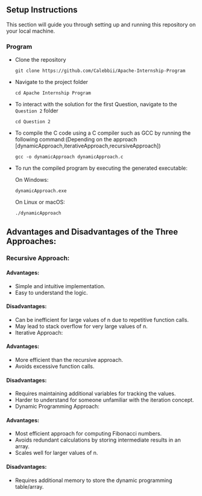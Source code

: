 ## Setup Instructions

This section will guide you through setting up and running this repository on your local machine.

### Program

* Clone the repository
    ```
    git clone https://github.com/Calebbii/Apache-Internship-Program
    ```
* Navigate to the project folder
    ```
    cd Apache Internship Program
    ```
* To interact with the solution for the first Question, navigate to the `Question 2` folder
    ```
    cd Question 2
    ```
* To compile the C code using a C compiler such as GCC by running the following command:(Depending on the approach [dynamicApproach,iterativeApproach,recursiveApproach])
    ```
    gcc -o dynamicApproach dynamicApproach.c
    ```
* To run the compiled program by executing the generated executable:

   On Windows:
   ```
   dynamicApproach.exe
   ```
   On Linux or macOS:
   ```
   ./dynamicApproach
   ```

## Advantages and Disadvantages of the Three Approaches:

### Recursive Approach:

#### Advantages:
* Simple and intuitive implementation.
* Easy to understand the logic.
#### Disadvantages:
* Can be inefficient for large values of n due to repetitive function calls.
* May lead to stack overflow for very large values of n.
* Iterative Approach:

#### Advantages:
* More efficient than the recursive approach.
* Avoids excessive function calls.
#### Disadvantages:
* Requires maintaining additional variables for tracking the values.
* Harder to understand for someone unfamiliar with the iteration concept.
* Dynamic Programming Approach:

#### Advantages:
* Most efficient approach for computing Fibonacci numbers.
* Avoids redundant calculations by storing intermediate results in an array.
* Scales well for larger values of n.
#### Disadvantages:
* Requires additional memory to store the dynamic programming table/array.

